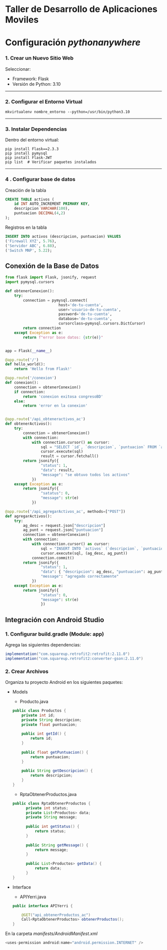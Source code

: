 # Taller de Desarrollo de Aplicaciones Moviles
# Configuración *pythonanywhere* 
### 1. Crear un Nuevo Sitio Web 
Seleccionar:
- Framework: Flask
- Versión de Python: 3.10
---
### 2. Configurar el Entorno Virtual

```shell
mkvirtualenv nombre_entorno --python=/usr/bin/python3.10
```
---
### 3. Instalar Dependencias
Dentro del entorno virtual:

```shell
pip install Flask==2.3.3
pip install pymysql
pip install Flask-JWT
pip list  # Verificar paquetes instalados
```
---
### 4 . Configurar base de datos
Creación de la tabla
```sql
CREATE TABLE activos (
    id INT AUTO_INCREMENT PRIMARY KEY,
    descripcion VARCHAR(100),
    puntuacion DECIMAL(4,2)
);
```

Registros en la tabla
```sql
INSERT INTO activos (descripcion, puntuacion) VALUES
('Firewall XYZ', 5.76),
('Servidor ABC', 6.88),
('Switch MNP', 5.22);
```

## Conexión de la Base de Datos
```py
from flask import Flask, jsonify, request
import pymysql.cursors

def obtenerConexion():
    try:
        connection = pymysql.connect(
                        host='de-tu-cuenta',
                        user='usuario-de-tu-cuenta',
                        password='de-tu-cuenta',
                        database='de-tu-cuenta',
                        cursorclass=pymysql.cursors.DictCursor)
        return connection
    except Exception as e:
        return f"error base datos: {str(e)}"


app = Flask(__name__)

@app.route('/')
def hello_world():
    return 'Hello from Flask!'

@app.route('/conexion')
def conexion():
    connection = obtenerConexion()
    if connection:
        return 'conexion exitosa congresoBD'
    else:
        return 'error en la conexion'


@app.route('/api_obteneractivos_ac')
def obtenerActivos():
    try:
        connection = obtenerConexion()
        with connection:
            with connection.cursor() as cursor:
                sql = "SELECT `id`, `descripcion`, `puntuacion` FROM `activos`"
                cursor.execute(sql)
                result = cursor.fetchall()
        return jsonify({
                "status": 1,
                "data": result,
                "message": "se obtuvo todos los activos"
            })
    except Exception as e:
        return jsonify({
                "satatus": 0,
                "message": str(e)
            })

@app.route('/api_agregarActivos_ac', methods=["POST"])
def agregarActivos():
    try:
        ag_desc = request.json["descripcion"]
        ag_punt = request.json["puntuacion"]
        connection = obtenerConexion()
        with connection:
            with connection.cursor() as cursor:
                sql = "INSERT INTO `activos` (`descripcion`, `puntuacion`) VALUES (%s, %s)"
                cursor.execute(sql, (ag_desc, ag_punt))
            connection.commit()
        return jsonify({
                "status": 1,
                "data": { "descripcion": ag_desc, "puntuacion": ag_punt},
                "message": "agregado correctamente"
            })
    except Exception as e:
        return jsonify({
                "status": 0,
                "message": str(e)
                })
```

## Integración con Android Studio
### 1. Configurar build.gradle (Module: app)
Agrega las siguientes dependencias:

```java
implementation("com.squareup.retrofit2:retrofit:2.11.0")
implementation("com.squareup.retrofit2:converter-gson:2.11.0")
```

### 2. Crear Archivos

Organiza tu proyecto Android en los siguientes paquetes:

- Models
    - Producto.java
    ```java
    public class Productos {  
        private int id;  
        private String descripcion;  
        private float puntuacion;  
      
        public int getId() {  
            return id;  
        }  
      
        public float getPuntuacion() {  
            return puntuacion;  
        }  
      
        public String getDescripcion() {  
            return descripcion;  
        }  
    }
    ```
   - RptaObtenerProductos.java

    ```java
    public class RptaObtenerProductos {  
          private int status;  
          private List<Productos> data;  
          private String message;  
        
          public int getStatus() {  
              return status;  
          }  
        
          public String getMessage() {  
              return message;  
          }  
        
          public List<Productos> getData() {  
              return data;  
          }  
    }
    ```
- Interface
    - APIYerri.java
    ```java
    public interface APIYerri {  
  
        @GET("api_obtenerProductos_ac")  
        Call<RptaObtenerProductos> obtenerProductos();  
    }
    ```



En la carpeta *manifests/AndroidManifest.xml*
```java
<uses-permission android:name="android.permission.INTERNET" />
```

